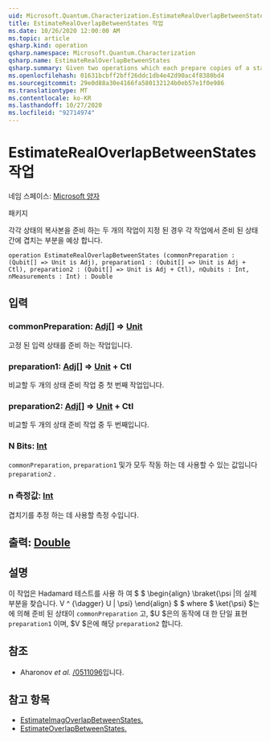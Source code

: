 ```yaml
---
uid: Microsoft.Quantum.Characterization.EstimateRealOverlapBetweenStates
title: EstimateRealOverlapBetweenStates 작업
ms.date: 10/26/2020 12:00:00 AM
ms.topic: article
qsharp.kind: operation
qsharp.namespace: Microsoft.Quantum.Characterization
qsharp.name: EstimateRealOverlapBetweenStates
qsharp.summary: Given two operations which each prepare copies of a state, estimates the real part of the overlap between the states prepared by each operation.
ms.openlocfilehash: 01631bcbff2bff26ddc1db4e42d90ac4f8380bd4
ms.sourcegitcommit: 29e0d88a30e4166fa580132124b0eb57e1f0e986
ms.translationtype: MT
ms.contentlocale: ko-KR
ms.lasthandoff: 10/27/2020
ms.locfileid: "92714974"
---
```

# <a name="estimaterealoverlapbetweenstates-operation"></a>EstimateRealOverlapBetweenStates 작업

네임 스페이스: [Microsoft 양자](xref:Microsoft.Quantum.Characterization)

패키지 [](https://nuget.org/packages/)


각각 상태의 복사본을 준비 하는 두 개의 작업이 지정 된 경우 각 작업에서 준비 된 상태 간에 겹치는 부분을 예상 합니다.

```qsharp
operation EstimateRealOverlapBetweenStates (commonPreparation : (Qubit[] => Unit is Adj), preparation1 : (Qubit[] => Unit is Adj + Ctl), preparation2 : (Qubit[] => Unit is Adj + Ctl), nQubits : Int, nMeasurements : Int) : Double
```


## <a name="input"></a>입력

### <a name="commonpreparation--qubit--unit-adj"></a>commonPreparation: [Adj](xref:microsoft.quantum.lang-ref.qubit)[] => [Unit](xref:microsoft.quantum.lang-ref.unit)

고정 된 입력 상태를 준비 하는 작업입니다.


### <a name="preparation1--qubit--unit-adj--ctl"></a>preparation1: [Adj](xref:microsoft.quantum.lang-ref.qubit)[] => [Unit](xref:microsoft.quantum.lang-ref.unit) + Ctl

비교할 두 개의 상태 준비 작업 중 첫 번째 작업입니다.


### <a name="preparation2--qubit--unit-adj--ctl"></a>preparation2: [Adj](xref:microsoft.quantum.lang-ref.qubit)[] => [Unit](xref:microsoft.quantum.lang-ref.unit) + Ctl

비교할 두 개의 상태 준비 작업 중 두 번째입니다.


### <a name="nqubits--int"></a>N Bits: [Int](xref:microsoft.quantum.lang-ref.int)

`commonPreparation`, `preparation1` 및가 모두 작동 하는 데 사용할 수 있는 값입니다 `preparation2` .


### <a name="nmeasurements--int"></a>n 측정값: [Int](xref:microsoft.quantum.lang-ref.int)

겹치기를 추정 하는 데 사용할 측정 수입니다.



## <a name="output--double"></a>출력: [Double](xref:microsoft.quantum.lang-ref.double)



## <a name="remarks"></a>설명

이 작업은 Hadamard 테스트를 사용 하 여 $ $ \begin{align} \braket{\psi |의 실제 부분을 찾습니다. V ^ {\dagger} U | \psi} \end{align} $ $ where $ \ket{\psi} $는에 의해 준비 된 상태이 `commonPreparation` 고, $U $은의 동작에 대 한 단일 표현 `preparation1` 이며, $V $은에 해당 `preparation2` 합니다.

## <a name="references"></a>참조

- Aharonov *et al.* [/0511096](https://arxiv.org/abs/quant-ph/0511096)입니다.

## <a name="see-also"></a>참고 항목

- [EstimateImagOverlapBetweenStates.](xref:Microsoft.Quantum.Characterization.EstimateImagOverlapBetweenStates)
- [EstimateOverlapBetweenStates.](xref:Microsoft.Quantum.Characterization.EstimateOverlapBetweenStates)